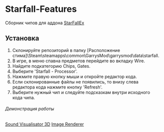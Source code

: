 # Starfall-Features
Сборник чипов для аддона [StarFallEx](https://github.com/thegrb93/StarfallEx)

## Установка
1. Склонируйте репозиторий в папку [Расположение стима]\Steam\steamapps\common\GarrysMod\garrysmod\data\starfall.
2. В игре, в меню спавна предметов перейдите во вкладку Wire.
3. Найдите подкатегорию Chips, Gates.
4. Выберите 'Starfall - Processor'.
5. Нажмите правую кнопку мыши и откройте редактор кода.
6. Если склонированные файлы не появились, то внизу слева редактора кода нажмите кнопку 'Refresh'.
7. Выберите нужный чип и следуйте подсказкам внутри исходного кода чипа.

###### Демонстрация работы
[Sound Visualisator 3D](https://www.youtube.com/watch?v=M4S1L2ltKjI)
[Image Renderer](https://youtu.be/sH3mJC-3IUE)
